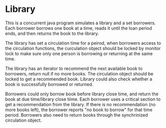# Library

This is a concurrent java program simulates a library and a set borrowers.
Each borrower borrows one book at a time, reads it until the loan period ends, 
and then returns the book to the library. 

The library has set a circulation time for a peirod, when borrowers access to the 
circulation functions, the curculation object should be locked by monitor lock to make
sure only one person is borrowing or returning at the same time.

The library has an iterator to recommend the next available book to borrowers, return 
null if no more books. The circulation object should be locked to get a recommended book.
Library could also check whether a book is successfully borrowed or returned.

Borrowers could only borrow book before library close time, and return the book
at due time/library close tiime. Each borrower uses a critical section to get a recommendation 
from the library. If there is no recommendation (no more books left), the borrower reports 
"no book to borrow" for that time period. Borrowers also need to return books through
the synchrinized circulation object.


